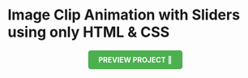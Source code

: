 # Image Clip Animation with Sliders using only HTML & CSS

<div style="text-align: center;">
  <a href="https://img-clip-animation.vercel.app" style="display: inline-block; padding: 10px 20px; background-color: #4CAF50; color: #ffffff; text-decoration: none; font-weight: bold; border-radius: 5px; transition: background-color 0.3s;">
    PREVIEW PROJECT 🚀
  </a>
</div>
